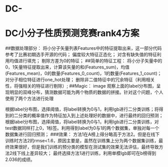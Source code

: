 # DC-
DC小分子性质预测竞赛rank4方案
=========
##数据处理部分：
将小分子矢量列表Features中的特征提取出来，这一部分代码参考了比赛初期选手开源的代码；
偏度较大特征正态化；
对含有缺失值的特征利用均值进行填充；
剔除方差为0的特征；
##简单的特征工程：
将小分子矢量中的0，1矢量特征提取出来，计算该矢量的和(Features_sum)，均值(Features_mean)，0的数量(Features_0_count)，1的数量(Features_1_count)；
对分子相位特征进行one_hot处理；
删除非二值特征中的冗余特征（利用相关性，将强相关的特征进行剔除）;
##Magic：
image
观察上面的label分布图，呈现明显的双峰分布，猜测数据可能为两个物质的数据的拼接。针对这个问题，个人使用了两个方法进行处理

根据label分布图，选择阈值，将label转换为0与1，利用lgb进行二分类训练；将得到的二分类的概率值作为特征加入到上述处理好的数据中，进行最终的回归预测；
根据label分布图，选择阈值，将label转换为0与1，利用lgb进行二分类训练，对test数据同样打上0，1标签。利用得到label为0与1的两个数据集，单独对每一个数据集进行回归预测；
###效果：
方法1在A榜上得分略高于方法2。但是在线下训练时方法2的rmse<1.6，原因主要是，虽然在训练集上分为两个数据集训练，最终效果很好，但是我们训练的预分类的模型在测试集的效果无法评估，最终导致方法2线下线上差异较大；
最终选择方法1进行训练，利用单模lgb即可在b榜得到2.036的成绩。
